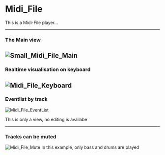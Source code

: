 # Midi_File
This is a Midi-File player...

---

### The Main view

![Small_Midi_File_Main](https://user-images.githubusercontent.com/88147904/137456960-2c716a6e-ad70-4cd5-8c4a-a1fc89d17dfb.png)
---
### Realtime visualisation on keyboard

![Midi_File_Keyboard](https://user-images.githubusercontent.com/88147904/137457844-6094b904-f9f8-44d1-b991-126acfe62260.PNG)
---

### Eventlist by track

![Midi_File_EventList](https://user-images.githubusercontent.com/88147904/137457014-7d88996d-5cf6-423b-89fe-aa15a2759e8e.PNG)

This is only a view, no editing is availabe

---

### Tracks can be muted

![Midi_File_Mute](https://user-images.githubusercontent.com/88147904/137457033-db12035c-6942-4fc9-b65a-dafc4bd8f2ac.PNG)
In this example, only bass and drums are played

